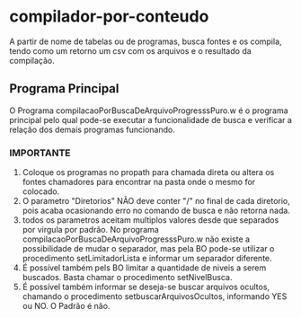 # compilador-por-conteudo
A partir de nome de tabelas ou de programas, busca fontes e os compila, tendo como um retorno um csv com os arquivos e o resultado da compilação.

## Programa Principal
O Programa compilacaoPorBuscaDeArquivoProgresssPuro.w é o programa principal pelo qual pode-se executar a funcionalidade de busca e verificar a relação
dos demais programas funcionando.

### IMPORTANTE 
1) Coloque os programas no propath para chamada direta ou altera os fontes chamadores para encontrar na pasta onde o mesmo for colocado.
2) O parametro "Diretorios" NÃO deve conter "/" no final de cada diretorio, pois acaba ocasionando erro no comando de busca e não retorna nada.
3) todos os parametros aceitam multiplos valores desde que separados por virgula por padrão. No programa compilacaoPorBuscaDeArquivoProgresssPuro.w
não existe a possibilidade de mudar o separador, mas pela BO pode-se utilizar o procedimento setLimitadorLista e informar um separador diferente.
4) É possível também pels BO limitar a quantidade de niveis a serem buscados. Basta chamar o procedimento setNivelBusca.
5) É possível também informar se deseja-se buscar arquivos ocultos, chamando o procedimento setbuscarArquivosOcultos, informando YES ou NO. O Padrão é não.



